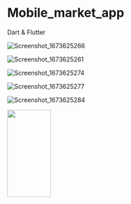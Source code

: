 # Mobile_market_app
Dart &amp; Flutter


![Screenshot_1673625266](https://user-images.githubusercontent.com/95686166/212363508-aabf0e16-c5f7-4edb-9729-72c4ce875028.png)


![Screenshot_1673625261](https://user-images.githubusercontent.com/95686166/212363556-41b1bc3b-b61b-473f-9a61-303cc617209d.png)


![Screenshot_1673625274](https://user-images.githubusercontent.com/95686166/212363623-a24ac7cb-844e-4fc7-9da7-f2dfdc32e674.png)





![Screenshot_1673625277](https://user-images.githubusercontent.com/95686166/212363808-285e2783-3804-4ad5-87df-9afa39af593c.png)


![Screenshot_1673625284](https://user-images.githubusercontent.com/95686166/212363836-590f7e6a-897f-47a2-b876-eefe597cd0cd.png)


<img src="https://user-images.githubusercontent.com/95686166/212363508-aabf0e16-c5f7-4edb-9729-72c4ce875028.png" width="100" height="200">

